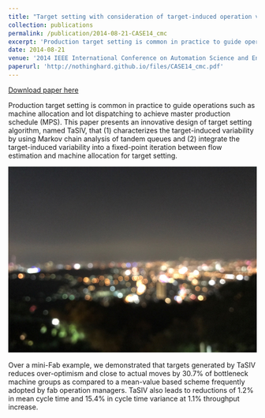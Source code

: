 ```yaml
---
title: "Target setting with consideration of target-induced operation variability for performance improvement of semiconductor fabrication"
collection: publications
permalink: /publication/2014-08-21-CASE14_cmc
excerpt: 'Production target setting is common in practice to guide operations such as machine allocation and lot dispatching to achieve master production schedule (MPS). This paper presents an innovative design of target setting algorithm, named TaSIV, that (1) characterizes the target-induced variability by using Markov chain analysis of tandem queues and (2) integrate the target-induced variability into a fixed-point iteration between flow estimation and machine allocation for target setting.'
date: 2014-08-21
venue: '2014 IEEE International Conference on Automation Science and Engineering (CASE)'
paperurl: 'http://nothinghard.github.io/files/CASE14_cmc.pdf'
---
```


<a href='http://nothinghard.github.io/files/CASE14_cmc.pdf'>Download paper here</a>

Production target setting is common in practice to guide operations such as machine allocation and lot dispatching to achieve master production schedule (MPS). This paper presents an innovative design of target setting algorithm, named TaSIV, that (1) characterizes the target-induced variability by using Markov chain analysis of tandem queues and (2) integrate the target-induced variability into a fixed-point iteration between flow estimation and machine allocation for target setting.

![image description](../images/teaser.png)

Over a mini-Fab example, we demonstrated that targets generated by TaSIV reduces over-optimism and close to actual moves by 30.7% of bottleneck machine groups as compared to a mean-value based scheme frequently adopted by fab operation managers. TaSIV also leads to reductions of 1.2% in mean cycle time and 15.4% in cycle time variance at 1.1% throughput increase.
